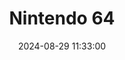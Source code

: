 ---
layout: post
title: Nintendo 64
summary: 
date: '2024-08-29 11:33:00'
#tags: [Consoles, Nintendo, Nintendo Consoles, Nintendo Console Models]
---